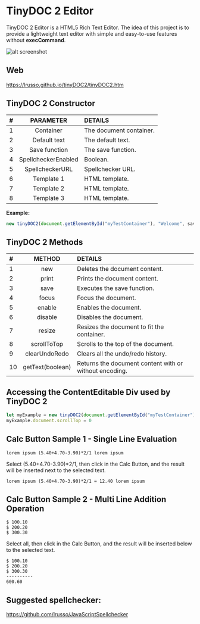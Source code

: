 # TinyDOC 2 Editor 

TinyDOC 2 Editor is a HTML5 Rich Text Editor. The idea of this project is to provide a lightweight text editor with simple and easy-to-use features without **execCommand**.

![alt screenshot](https://raw.githubusercontent.com/lrusso/tinyDOC2/master/tinyDOC2.png)

## Web

https://lrusso.github.io/tinyDOC2/tinyDOC2.htm

## TinyDOC 2 Constructor

| # | PARAMETER | DETAILS |
| :------------ |:---------------:| :----- |
| 1 | Container | The document container. | 
| 2 | Default text | The default text. |
| 3 | Save function | The save function. |
| 4 | SpellcheckerEnabled | Boolean. |
| 5 | SpellcheckerURL | Spellchecker URL. |
| 6 | Template 1 | HTML template. |
| 7 | Template 2 | HTML template. |
| 8 | Template 3 | HTML template. |

**Example:**
```javascript
new tinyDOC2(document.getElementById("myTestContainer"), "Welcome", saveFunction, false, undefined, "My Template1", "My Template2", "My Template3")
```

## TinyDOC 2 Methods

| # | METHOD | DETAILS |
| :------------ |:---------------:| :----- |
| 1 | new | Deletes the document content. | 
| 2 | print | Prints the document content. |
| 3 | save | Executes the save function. |
| 4 | focus | Focus the document. |
| 5 | enable | Enables the document. |
| 6 | disable | Disables the document. |
| 7 | resize | Resizes the document to fit the container. |
| 8 | scrollToTop | Scrolls to the top of the document. |
| 9 | clearUndoRedo | Clears all the undo/redo history. |
| 10 | getText(boolean) | Returns the document content with or without encoding. |

## Accessing the ContentEditable Div used by TinyDOC 2

```javascript
let myExample = new tinyDOC2(document.getElementById("myTestContainer"))
myExample.document.scrollTop = 0
```

## Calc Button Sample 1 - Single Line Evaluation

```
lorem ipsum (5.40+4.70-3.90)*2/1 lorem ipsum
```
Select (5.40+4.70-3.90)*2/1, then click in the Calc Button, and the result will be inserted next to the selected text.

```
lorem ipsum (5.40+4.70-3.90)*2/1 = 12.40 lorem ipsum
```

## Calc Button Sample 2 - Multi Line Addition Operation

```
$ 100.10
$ 200.20
$ 300.30
```

Select all, then click in the Calc Button, and the result will be inserted below to the selected text.

```
$ 100.10
$ 200.20
$ 300.30
----------
600.60
```

## Suggested spellchecker:

https://github.com/lrusso/JavaScriptSpellchecker
